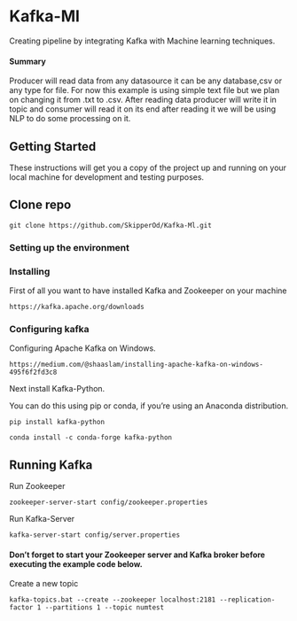 # Kafka-Ml
 Creating pipeline by integrating Kafka with Machine learning techniques.
 #### Summary
 Producer will read data from any datasource it can be any database,csv or any type for file. For now this example is using simple text file but we plan on changing it from .txt to .csv. After reading data producer will write it in topic and consumer will read it on its end after reading it we will be using NLP to do some processing on it. 

## Getting Started

These instructions will get you a copy of the project up and running on your local machine for development and testing purposes.

## Clone repo
```
git clone https://github.com/SkipperOd/Kafka-Ml.git
```

### Setting up the environment

### Installing

First of all you want to have installed Kafka and Zookeeper on your machine

```
https://kafka.apache.org/downloads
```

### Configuring kafka

Configuring Apache Kafka on Windows.
```
https://medium.com/@shaaslam/installing-apache-kafka-on-windows-495f6f2fd3c8
```
Next install Kafka-Python.

You can do this using pip or conda, if you’re using an Anaconda distribution.
```
pip install kafka-python

conda install -c conda-forge kafka-python
```
## Running Kafka

Run Zookeeper 
```
zookeeper-server-start config/zookeeper.properties
```
Run Kafka-Server
```
kafka-server-start config/server.properties
```
#### Don’t forget to start your Zookeeper server and Kafka broker before executing the example code below.

Create a new topic

```
kafka-topics.bat --create --zookeeper localhost:2181 --replication-factor 1 --partitions 1 --topic numtest
```

